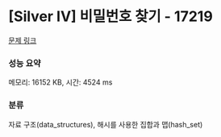 # [Silver IV] 비밀번호 찾기 - 17219 

[문제 링크](https://www.acmicpc.net/problem/17219) 

### 성능 요약

메모리: 16152 KB, 시간: 4524 ms

### 분류

자료 구조(data_structures), 해시를 사용한 집합과 맵(hash_set)

